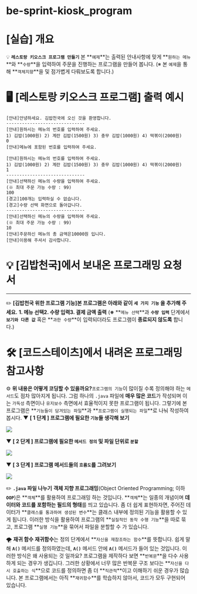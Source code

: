 # be-sprint-kiosk_program

# **[실습] 개요**

💡 **`레스토랑 키오스크 프로그램 만들기`**
본 **`예제`**는 출력된 안내사항에 맞게 **`원하는 메뉴`**와 **`수량`**을 입력하여 주문을 진행하는 프로그램을 만들어 봅니다.
(※ 본 `예제`을 통해 **`객체지향`**을 및 점가볍게 다뤄보도록 합니다.)

# **🖥 [레스토랑 키오스크 프로그램] 출력 예시**

```
[안내]안녕하세요. 김밥천국에 오신 것을 환영합니다.
------------------------------
[안내]원하시는 메뉴의 번호를 입력하여 주세요.
1) 김밥(1000원) 2) 계란 김밥(1500원) 3) 충무 김밥(1000원) 4) 떡볶이(2000원)
0
[안내]메뉴에 포함된 번호를 입력하여 주세요.

[안내]원하시는 메뉴의 번호를 입력하여 주세요.
1) 김밥(1000원) 2) 계란 김밥(1500원) 3) 충무 김밥(1000원) 4) 떡볶이(2000원)
1
------------------------------
[안내]선택하신 메뉴의 수량을 입력하여 주세요.
(※ 최대 주문 가능 수량 : 99)
100
[경고]100개는 입력하실 수 없습니다.
[경고]수량 선택 화면으로 돌아갑니다.
------------------------------
[안내]선택하신 메뉴의 수량을 입력하여 주세요.
(※ 최대 주문 가능 수량 : 99)
10
[안내]주문하신 메뉴의 총 금액은10000원 입니다.
[안내]이용해 주셔서 감사합니다.
```

# **💡 [김밥천국]에서 보내온 프로그래밍 요청서**

---

✏️ **[김밥천국 위한 프로그램 기능]본 프로그램은 아래와 같이 `세 가지 기능` 을 추가해 주세요.**
**1. 메뉴 선택2. 수량 입력3. 결제 금액 출력**
(**※** **`메뉴 선택`**과 **`수량 입력`** 단계에서 **`보기와 다른 값`** 혹은 **`과한 수량`**이 입력되더라도 프로그램이 **종료되지 않도록** 합니다.)

# **🛠 [코드스테이츠]에서 내려온 프로그래밍 참고사항**

⚙ **위 내용은 어떻게 코딩할 수 있을까요?**`프로그램의 기능`이 많이질 수록 정의해야 하는 `메서드`도 점차 많아지게 됩니다. 그럼 하나의 `.java` 파일에 **매우 많은 코드**가 작성되며 이는 `가독성` 측면이나 `유지보수` 측면에서 효율적이지 못한 프로그램이 됩니다.
그렇기에 본 프로그램은 **`기능들이 담겨있는 파일`**과 **`프로그램이 실행되는 파일`**로 나눠 작성하여 봅시다.
▼ **[ 1 단계 ] 프로그램에 필요한 `기능`들 생각해 보기**

<img src="https://s3.ap-northeast-2.amazonaws.com/urclass-images/xCDAjqsuZSKsS-9ng0t-R-1652322070521.png" />

▼ **[ 2 단계 ] 프로그램에 필요한 `메서드 정의` 및 파일 단위로 `분할`**

<img src="https://s3.ap-northeast-2.amazonaws.com/urclass-images/gt4md8OkeKuH9TIEz2lYv-1652322094194.png" />

▼ **[ 3 단계 ] 프로그램 메서드들의 `흐름도`를 그려보기**

<img src="https://s3.ap-northeast-2.amazonaws.com/urclass-images/JXcrTL3cFUYLGx4Cr5Z5I-1652322104948.png" />

✏️ **`.java` 파일 나누기**
**객체 지향 프로그래밍**(Object Oriented Programming; 이하 **`OOP`**)은 **`객체`**를 활용하여 프로그래밍 하는 것입니다.
**`객체`**는 일종의 개념이며 **데이터와 코드를 포함하는 필드의 형태**를 띄고 있습니다. 좀 더 쉽게 표현하자면, 주어진 데이터가 **`클래스를 통과하여 생성된 변수`**는 클래스 내부에 정의된 기능을 활용할 수 있게 됩니다. 이러한 방식을 활용하여 프로그램의 **`실질적인 동작 수행 기능`**을 따로 묶고, 프로그램 **`실행 기능`**을 묶어서 파일을 분할할 수 가 있습니다.

🌪️ **재귀 함수**
**재귀함수**는 정의 단계에서 **`자신을 재참조하는 함수`**를 뜻합니다. 쉽게 말해 **`A()`** 메서드를 정의하였는데, **`A()`** 메서드 안에 **`A()`** 메서드가 들어 있는 것입니다. 이러한 방식은 왜 사용되는 것 일까요?
프로그램을 제작하다 보면 **`반복문`**을 다수 사용하게 되는 경우가 생깁니다. 그러한 상황에서 너무 많은 반복문 구조 보다는 **`자신을 다시 호출하는 식`**으로 코드를 정의하면 좀 더 **`직관적`**이고 이해하기 쉬운 경우가 많습니다.
본 프로그램에서는 아직 **`재귀함수`**를 학습하지 않아서, 코드가 모두 구현되어 있습니다.
